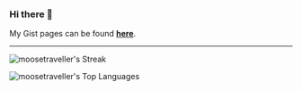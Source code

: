 ### Hi there 👋

My Gist pages can be found [**here**](https://gist.github.com/moosetraveller).

---

![moosetraveller's Streak](https://github-readme-streak-stats.herokuapp.com/?user=moosetraveller&theme=vue-dark&hide_border=true)

![moosetraveller's Top Languages](https://github-readme-stats.vercel.app/api/top-langs/?username=moosetraveller&theme=vue-dark&show_icons=true&hide_border=true&layout=compact)
